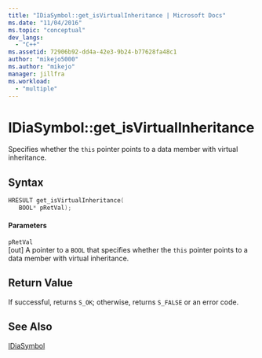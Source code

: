 ```yaml
---
title: "IDiaSymbol::get_isVirtualInheritance | Microsoft Docs"
ms.date: "11/04/2016"
ms.topic: "conceptual"
dev_langs: 
  - "C++"
ms.assetid: 72906b92-dd4a-42e3-9b24-b77628fa48c1
author: "mikejo5000"
ms.author: "mikejo"
manager: jillfra
ms.workload: 
  - "multiple"
---
```

# IDiaSymbol::get_isVirtualInheritance
Specifies whether the `this` pointer points to a data member with virtual inheritance.  
  
## Syntax  
  
```C++  
HRESULT get_isVirtualInheritance(   
   BOOL* pRetVal);  
```  
  
#### Parameters  
 `pRetVal`  
 [out] A pointer to a `BOOL` that specifies whether the `this` pointer points to a data member with virtual inheritance.  
  
## Return Value  
 If successful, returns `S_OK`; otherwise, returns `S_FALSE` or an error code.  
  
## See Also  
 [IDiaSymbol](../../debugger/debug-interface-access/idiasymbol.md)